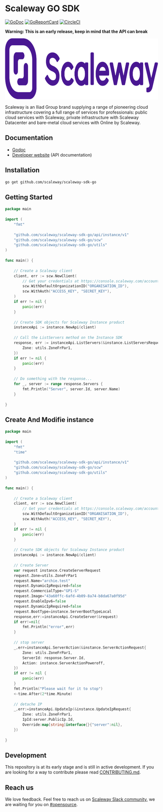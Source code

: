# Scaleway GO SDK

[![GoDoc](https://godoc.org/github.com/scaleway/scaleway-sdk-go?status.svg)](https://godoc.org/github.com/scaleway/scaleway-sdk-go)
[![GoReportCard](https://goreportcard.com/badge/scaleway/scaleway-sdk-go)](https://goreportcard.com/report/github.com/scaleway/scaleway-sdk-go)
[![CircleCI](https://circleci.com/gh/scaleway/scaleway-sdk-go.svg?style=svg)](https://circleci.com/gh/scaleway/scaleway-sdk-go)

**Warning: This is an early release, keep in mind that the API can break**

<p align="center">
  <img height="200" src="docs/static_files/scaleway-logo.png">
</p>

Scaleway is an Iliad Group brand supplying a range of pioneering cloud infrastructure covering a full range of services for professionals: public cloud services with Scaleway, private infrastructure with Scaleway Datacenter and bare-metal cloud services with Online by Scaleway.

## Documentation

- [Godoc](https://godoc.org/github.com/scaleway/scaleway-sdk-go)
- [Developer website](https://developers.scaleway.com) (API documentation)

## Installation

```bash
go get github.com/scaleway/scaleway-sdk-go
```

## Getting Started

```go
package main

import (
	"fmt"

	"github.com/scaleway/scaleway-sdk-go/api/instance/v1"
	"github.com/scaleway/scaleway-sdk-go/scw"
	"github.com/scaleway/scaleway-sdk-go/utils"
)

func main() {

	// Create a Scaleway client
	client, err := scw.NewClient(
		// Get your credentials at https://console.scaleway.com/account/credentials
		scw.WithDefaultOrganizationID("ORGANISATION_ID"),
		scw.WithAuth("ACCESS_KEY", "SECRET_KEY"),
	)
	if err != nil {
		panic(err)
	}

	// Create SDK objects for Scaleway Instance product
	instanceApi := instance.NewApi(client)

	// Call the ListServers method on the Instance SDK
	response, err := instanceApi.ListServers(&instance.ListServersRequest{
		Zone: utils.ZoneFrPar1,
	})
	if err != nil {
		panic(err)
	}

	// Do something with the response...
	for _, server := range response.Servers {
		fmt.Println("Server", server.Id, server.Name)
	}

}
```

## Create And Modifie instance
```go
package main

import (
	"fmt"
	"time"

	"github.com/scaleway/scaleway-sdk-go/api/instance/v1"
	"github.com/scaleway/scaleway-sdk-go/scw"
	"github.com/scaleway/scaleway-sdk-go/utils"
)

func main() {

	// Create a Scaleway client
	client, err := scw.NewClient(
		// Get your credentials at https://console.scaleway.com/account/credentials
		scw.WithDefaultOrganizationID("ORGANISATION_ID"),
		scw.WithAuth("ACCESS_KEY", "SECRET_KEY"),
	)
	if err != nil {
		panic(err)
	}

	// Create SDK objects for Scaleway Instance product
	instanceApi := instance.NewApi(client)

	// Create Server
	var request instance.CreateServerRequest
	request.Zone=utils.ZoneFrPar1
	request.Name="archie.test"
	request.DynamicIpRequired=false
	request.CommercialType="GP1-S"
	request.Image="43a60ffc-6afd-4b09-8a74-b8da67a0f95d"
	request.EnableIpv6=false
	request.DynamicIpRequired=false
	request.BootType=instance.ServerBootTypeLocal
	response,err:=instanceApi.CreateServer(&request)
	if err!=nil{
		fmt.Println("error",err)
	}

	// stop server
	_,err=instanceApi.ServerAction(&instance.ServerActionRequest{
		Zone: utils.ZoneFrPar1,
		ServerId: response.Server.Id,
		Action: instance.ServerActionPoweroff,
	})
	if err != nil {
		panic(err)
	}
	fmt.Println("Please wait for it to stop")
	<-time.After(2*time.Minute)

	// detache IP
	_,err:=instanceApi.UpdateIp(&instance.UpdateIpRequest{	
		Zone: utils.ZoneFrPar1,
		IpId:server.PublicIp.Id,
		Override:map[string]interface{}{"server":nil},
	})

}
```
## Development

This repository is at its early stage and is still in active development.
If you are looking for a way to contribute please read [CONTRIBUTING.md](CONTRIBUTING.md).

## Reach us

We love feedback.
Feel free to reach us on [Scaleway Slack community](https://slack.scaleway.com/), we are waiting for you on [#opensource](https://scaleway-community.slack.com/app_redirect?channel=opensource).
